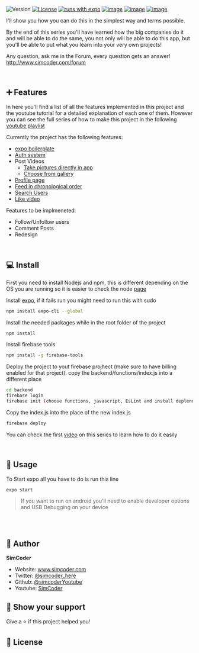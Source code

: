![Version](https://img.shields.io/badge/version-0.1-blue.svg?cacheSeconds=2592000)
[![License](https://img.shields.io/badge/License-Apache%202.0-blue.svg)](https://opensource.org/licenses/Apache-2.0)
[![runs with expo](https://img.shields.io/badge/Runs%20with%20Expo-000.svg?style=flat-square&logo=EXPO&labelColor=f3f3f3&logoColor=000)](https://expo.io/)
[![image](https://img.shields.io/badge/Twitter-1DA1F2?style=for-the-badge&logo=twitter&logoColor=white)](https://twitter.com/simcoder_here)
[![image](https://img.shields.io/badge/Instagram-E4405F?style=for-the-badge&logo=instagram&logoColor=white)](https://www.instagram.com/simcoder_here/)
[![image](https://img.shields.io/badge/YouTube-FF0000?style=for-the-badge&logo=youtube&logoColor=white)](https://www.youtube.com/channel/UCQ5xY26cw5Noh6poIE-VBog)

I'll show you how you can do this in the simplest way and terms possible.

By the end of this series you'll have learned how the big companies do it and will be able to do the same, you not only will be able to do this app, but you'll be able to put what you learn into your very own projects!

Any question, ask me in the Forum, every question gets an answer! http://www.simcoder.com/forum

<br>

## ➕ Features

In here you'll find a list of all the features implemented in this project and the youtube tutorial for a detailed explanation of each one of them. However you can see the full series of how to make this project in the following [youtube playlist](https://www.youtube.com/playlist?list=PLxabZQCAe5fjzyawndGLeP1GkJTAjZlKL)

Currently the project has the following features:

- [expo boilerplate](https://www.youtube.com/watch?v=HrN1Fvjp2CE)
- [Auth system](https://www.youtube.com/watch?v=o9RlmRf4tqI)
- Post Videos
  - [Take pictures directly in app](https://www.youtube.com/watch?v=JCIlJ9KB2_k)
  - [Choose from gallery](https://www.youtube.com/watch?v=JCIlJ9KB2_k)
- [Profile page](https://www.youtube.com/watch?v=Izz-yYDdHWk&ab)
- [Feed in chronological order](https://www.youtube.com/watch?v=5gPvi3iXIdM&ab_channel=SimCoder)
- [Search Users](https://www.youtube.com/watch?v=tpPrw8lA6CU&feature=youtu.be&ab_channel=SimCoder)
- [Like video](https://www.youtube.com/watch?v=YPGjWCWcboc&ab_channel=SimCoder)

Features to be implmeneted:

- Follow/Unfollow users
- Comment Posts
- Redesign

<br>

## 💻 Install

First you need to install Nodejs and npm, this is different depending on the OS you are running so it is easier to check the node [page](https://nodejs.org/en/download/)

Install [expo](https://expo.io/learn), if it fails run you might need to run this with sudo

```sh
npm install expo-cli --global
```

Install the needed packages while in the root folder of the project

```sh
npm install
```

Install firebase tools

```sh
npm install -g firebase-tools
```

Deploy the project to yout firebase projhect (make sure to have billing enabled for that project). copy the backend/functions/index.js into a different place

```sh
cd backend
firebase login
firebase init (choose functions, javascript, EsLint and install deplendencies)
```

Copy the index.js into the place of the new index.js

```sh
firebase deploy
```

You can check the first [video](https://www.youtube.com/watch?v=5S9HM6pprZo&t=2s) on this series to learn how to do it easily

<br>

## 📱 Usage

To Start expo all you have to do is run this line

```sh
expo start
```

> If you want to run on android you'll need to enable developer options and USB Debugging on your device

<br>

<br>

## 👤 Author

**SimCoder**

- Website: www.simcoder.com
- Twitter: [@simcoder_here](https://twitter.com/simcoder_here)
- Github: [@simcoderYoutube](https://github.com/simcoderYoutube)
- Youtube: [SimCoder](https://www.youtube.com/channel/UCQ5xY26cw5Noh6poIE-VBog)

## 🌟 Show your support

Give a ⭐️ if this project helped you!

## 📝 License
